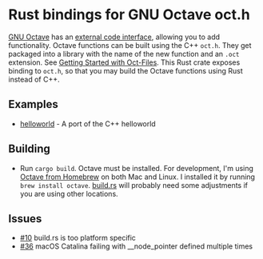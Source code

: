 # Rust bindings for GNU Octave oct.h

[GNU Octave](https://www.gnu.org/software/octave/) has an [external code interface](https://www.gnu.org/software/octave/doc/interpreter/External-Code-Interface.html), allowing you to add functionality. Octave functions can be built using the C++ `oct.h`. They get packaged into a library with the name of the new function and an `.oct` extension. See [Getting Started with Oct-Files](https://octave.org/doc/interpreter/Getting-Started-with-Oct_002dFiles.html#Getting-Started-with-Oct_002dFiles). This Rust crate exposes binding to `oct.h`, so that you may build the Octave functions using Rust instead of C++.

## Examples
- [helloworld](example-helloworld) - A port of the C++ helloworld

## Building
- Run `cargo build`. Octave must be installed. For development, I'm using [Octave from Homebrew](https://formulae.brew.sh/formula/octave) on both Mac and Linux. I installed it by running `brew install octave`. [build.rs](octh/build.rs) will probably need some adjustments if you are using other locations.

## Issues
- [#10](https://github.com/ctaggart/octh/issues/10) build.rs is too platform specific
- [#36](https://github.com/ctaggart/octh/issues/36) macOS Catalina failing with __node_pointer defined multiple times